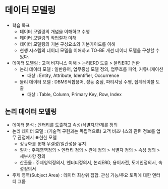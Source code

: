 # 데이터 모델링

- 학습 목표
  - 데이터 모델링의 개념을 이해하고 수행
  - 데이터 모델링의 작업절차 이해
  - 데이터 모델링의 기본 구성요소와 기본가이드를 이해
  - 현행 시스템의 데이터 모델을 이해하고 TO-BE 개선 데이터 모델을 구성할 수 있다.
- 데이터 모델링 : 고객 비지니스 이해 > 논리ERD 도출 > 물리ERD 전환
  - 논리 데이터 모델 : 일반용어, 업무중심 모델 정의, 업무흐름 파악, 커뮤니케이션
    - 대상 : Entity, Attribute, Identifier, Occurrence
  - 물리 데이터 모델 : DBMS적합용어, 성능 중심, 파티셔닝 수행, 집계테이블 도출
    - 대상 : Table, Column, Primary Key, Row, Index

## 논리 데이터 모델링

- 데이터 분석 : 엔터티를 도출하고 속성/식별자/관계를 정의
- 논리 데이터 모델 : (기술적 구현과는 독립적으로) 고객 비즈니스의 관련 정보를 업무 관점에서 표현한 모델
  - 정규화를 통해 무결성/일관성을 유지
  - 절차 : 주제영역정의 > 엔터티 정의 > 관계 정의 > 식별자 정의 > 속성 정의 > 세부사항 정의
  - 산출물 : 주제영역정의서, 엔터티정의서, 논리ERD, 용어사전, 도메인정의서, 속성정의서
- 주제 영역(Subject Area) : 데이터 최상위 집합. 관심 기능/주요 토픽에 대한 엔터티 그룹
